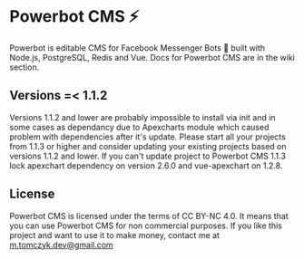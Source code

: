 # Powerbot CMS :zap:
Powerbot is editable CMS for Facebook Messenger Bots :robot: built with Node.js, PostgreSQL, Redis and Vue. Docs for Powerbot CMS are in the wiki section.

## Versions =< 1.1.2
Versions 1.1.2 and lower are probably impossible to install via init and in some cases as dependancy due to Apexcharts module which caused problem with dependencies after it's update. Please start all your projects from 1.1.3 or higher and consider updating your existing projects based on versions 1.1.2 and lower. If you can't update project to Powerbot CMS 1.1.3 lock apexchart dependency on version 2.6.0 and vue-apexchart on 1.2.8.

## License
Powerbot CMS is licensed under the terms of CC BY-NC 4.0. It means that you can use Powerbot CMS for non commercial purposes. If you like this project and want to use it to make money, contact me at m.tomczyk.dev@gmail.com
